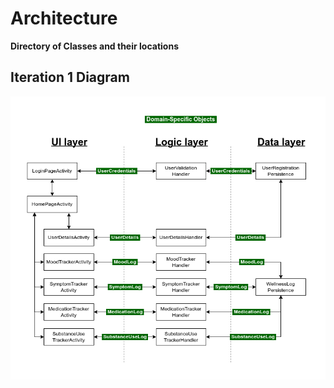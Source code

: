 # Architecture

**Directory of Classes and their locations**

## Iteration 1 Diagram

![architecture](architecture-1.png)
